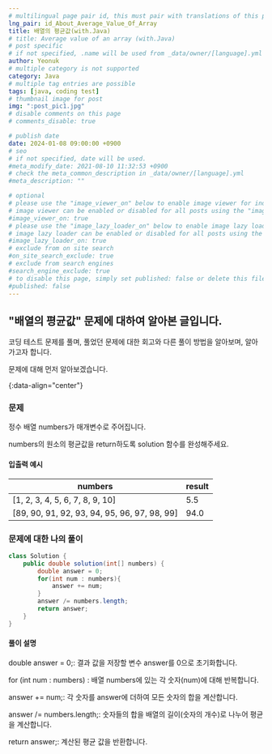 ```yaml
---
# multilingual page pair id, this must pair with translations of this page. (This name must be unique)
lng_pair: id_About_Average_Value_Of_Array
title: 배열의 평균값(with.Java)
# title: Average value of an array (with.Java)
# post specific
# if not specified, .name will be used from _data/owner/[language].yml
author: Yeonuk
# multiple category is not supported
category: Java
# multiple tag entries are possible
tags: [java, coding test]
# thumbnail image for post
img: ":post_pic1.jpg"
# disable comments on this page
# comments_disable: true

# publish date
date: 2024-01-08 09:00:00 +0900
# seo
# if not specified, date will be used.
#meta_modify_date: 2021-08-10 11:32:53 +0900
# check the meta_common_description in _data/owner/[language].yml
#meta_description: ""

# optional
# please use the "image_viewer_on" below to enable image viewer for individual pages or posts (_posts/ or [language]/_posts folders).
# image viewer can be enabled or disabled for all posts using the "image_viewer_posts: true" setting in _data/conf/main.yml.
#image_viewer_on: true
# please use the "image_lazy_loader_on" below to enable image lazy loader for individual pages or posts (_posts/ or [language]/_posts folders).
# image lazy loader can be enabled or disabled for all posts using the "image_lazy_loader_posts: true" setting in _data/conf/main.yml.
#image_lazy_loader_on: true
# exclude from on site search
#on_site_search_exclude: true
# exclude from search engines
#search_engine_exclude: true
# to disable this page, simply set published: false or delete this file
#published: false
---
```


<!-- outline-start -->

## "배열의 평균값" 문제에 대하여 알아본 글입니다.

코딩 테스트 문제를 풀며, 풀었던 문제에 대한 회고와 다른 풀이 방법을 알아보며, 알아가고자 합니다.

문제에 대해 먼저 알아보겠습니다.

{:data-align="center"}

<!-- outline-end -->

### 문제

정수 배열 numbers가 매개변수로 주어집니다.

numbers의 원소의 평균값을 return하도록 solution 함수를 완성해주세요.

#### 입출력 예시

| numbers                                      | result |
| -------------------------------------------- | ------ |
| [1, 2, 3, 4, 5, 6, 7, 8, 9, 10]              | 5.5    |
| [89, 90, 91, 92, 93, 94, 95, 96, 97, 98, 99] | 94.0   |

### 문제에 대한 나의 풀이

```java
class Solution {
    public double solution(int[] numbers) {
        double answer = 0;
        for(int num : numbers){
            answer += num;
        }
        answer /= numbers.length;
        return answer;
    }
}
```

#### 풀이 설명

double answer = 0;: 결과 값을 저장할 변수 answer를 0으로 초기화합니다.

for (int num : numbers) : 배열 numbers에 있는 각 숫자(num)에 대해 반복합니다.

answer += num;: 각 숫자를 answer에 더하여 모든 숫자의 합을 계산합니다.

answer /= numbers.length;: 숫자들의 합을 배열의 길이(숫자의 개수)로 나누어 평균을 계산합니다.

return answer;: 계산된 평균 값을 반환합니다.
